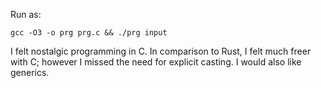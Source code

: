Run as:
```
gcc -O3 -o prg prg.c && ./prg input
```

I felt nostalgic programming in C.
In comparison to Rust, I felt much freer with C; however I missed the need for explicit casting.
I would also like generics.
